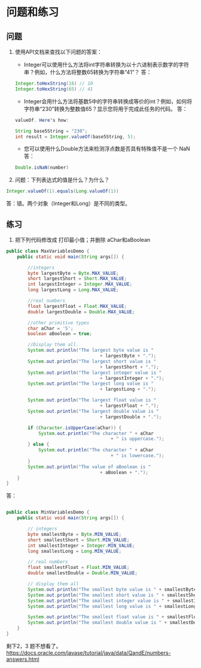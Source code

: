 # 问题和练习

## 问题

1. 使用API​​文档来查找以下问题的答案：

    * Integer可以使用什么方法将int字符串转换为以十六进制表示数字的字符串？例如，什么方法将整数65转换为字符串“41”？
    答：
    ```java
    Integer.toHexString(16) // 10
    Integer.toHexString(65) // 41

    ```
    
    * Integer会用什么方法将基数5中的字符串转换成等价的int？例如，如何将字符串“230”转换为整数值65？显示您将用于完成此任务的代码。
    答：
    ```java
    valueOf. Here's how:

    String base5String = "230";
    int result = Integer.valueOf(base5String, 5);
    ```
    * 您可以使用什么Double方法来检测浮点数是否具有特殊值不是一个 NaN
    答：
    ```java
    Double.isNaN(number)
    ```
    
2. 问题：下列表达式的值是什么？为什么？

```java
Integer.valueOf(1).equals(Long.valueOf(1))
```
答：错。两个对象（Integer和Long）是不同的类型。

## 练习

1. 把下列代码修改成 打印最小值；并删除 aChar和aBoolean

```java
public class MaxVariablesDemo {
    public static void main(String args[]) {

        //integers
        byte largestByte = Byte.MAX_VALUE;
        short largestShort = Short.MAX_VALUE;
        int largestInteger = Integer.MAX_VALUE;
        long largestLong = Long.MAX_VALUE;

        //real numbers
        float largestFloat = Float.MAX_VALUE;
        double largestDouble = Double.MAX_VALUE;

        //other primitive types
        char aChar = 'S';
        boolean aBoolean = true;

        //Display them all.
        System.out.println("The largest byte value is "
                                   + largestByte + ".");
        System.out.println("The largest short value is "
                                   + largestShort + ".");
        System.out.println("The largest integer value is "
                                   + largestInteger + ".");
        System.out.println("The largest long value is "
                                   + largestLong + ".");

        System.out.println("The largest float value is "
                                   + largestFloat + ".");
        System.out.println("The largest double value is "
                                   + largestDouble + ".");

        if (Character.isUpperCase(aChar)) {
            System.out.println("The character " + aChar
                                       + " is uppercase.");
        } else {
            System.out.println("The character " + aChar
                                       + " is lowercase.");
        }
        System.out.println("The value of aBoolean is "
                                   + aBoolean + ".");
    }
}
```

答：

```java

public class MinVariablesDemo {
    public static void main(String args[]) {

        // integers
        byte smallestByte = Byte.MIN_VALUE;
        short smallestShort = Short.MIN_VALUE;
        int smallestInteger = Integer.MIN_VALUE;
        long smallestLong = Long.MIN_VALUE;

        // real numbers
        float smallestFloat = Float.MIN_VALUE;
        double smallestDouble = Double.MIN_VALUE;

        // display them all
        System.out.println("The smallest byte value is " + smallestByte);
        System.out.println("The smallest short value is " + smallestShort);
        System.out.println("The smallest integer value is " + smallestInteger);
        System.out.println("The smallest long value is " + smallestLong);

        System.out.println("The smallest float value is " + smallestFloat);
        System.out.println("The smallest double value is " + smallestDouble);
    }
}
```

剩下2，3 题不想看了。https://docs.oracle.com/javase/tutorial/java/data/QandE/numbers-answers.html